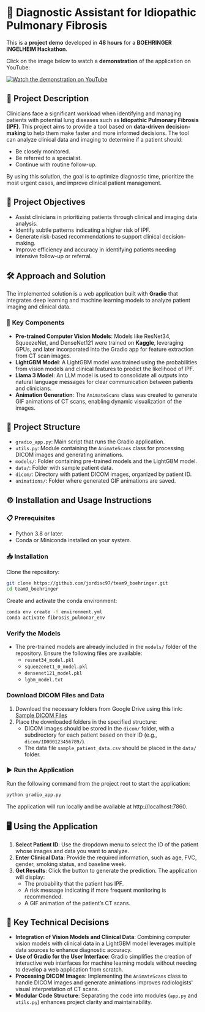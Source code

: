 # 🚀 Diagnostic Assistant for Idiopathic Pulmonary Fibrosis

This is a **project demo** developed in **48 hours** for a **BOEHRINGER INGELHEIM Hackathon**.

Click on the image below to watch a **demonstration** of the application on YouTube:

[![Watch the demonstration on YouTube](https://img.youtube.com/vi/kS4T7r7cydg/0.jpg)](https://www.youtube.com/watch?v=kS4T7r7cydg)

## 📜 **Project Description**
Clinicians face a significant workload when identifying and managing patients with potential lung diseases such as **Idiopathic Pulmonary Fibrosis (IPF)**. This project aims to provide a tool based on **data-driven decision-making** to help them make faster and more informed decisions. The tool can analyze clinical data and imaging to determine if a patient should:

- Be closely monitored.
- Be referred to a specialist.
- Continue with routine follow-up.

By using this solution, the goal is to optimize diagnostic time, prioritize the most urgent cases, and improve clinical patient management.

## 🎯 **Project Objectives**
- Assist clinicians in prioritizing patients through clinical and imaging data analysis.
- Identify subtle patterns indicating a higher risk of IPF.
- Generate risk-based recommendations to support clinical decision-making.
- Improve efficiency and accuracy in identifying patients needing intensive follow-up or referral.

## 🛠️ **Approach and Solution**
The implemented solution is a web application built with **Gradio** that integrates deep learning and machine learning models to analyze patient imaging and clinical data.

### 🧩 **Key Components**
- **Pre-trained Computer Vision Models**: Models like ResNet34, SqueezeNet, and DenseNet121 were trained on **Kaggle**, leveraging GPUs, and later incorporated into the Gradio app for feature extraction from CT scan images.
- **LightGBM Model**: A LightGBM model was trained using the probabilities from vision models and clinical features to predict the likelihood of IPF.
- **Llama 3 Model**: An LLM model is used to consolidate all outputs into natural language messages for clear communication between patients and clinicians.
- **Animation Generation**: The `AnimateScans` class was created to generate GIF animations of CT scans, enabling dynamic visualization of the images.

## 📂 **Project Structure**
- `gradio_app.py`: Main script that runs the Gradio application.
- `utils.py`: Module containing the `AnimateScans` class for processing DICOM images and generating animations.
- `models/`: Folder containing pre-trained models and the LightGBM model.
- `data/`: Folder with sample patient data.
- `dicom/`: Directory with patient DICOM images, organized by patient ID.
- `animations/`: Folder where generated GIF animations are saved.

## ⚙️ **Installation and Usage Instructions**

### 📋 **Prerequisites**
- Python 3.8 or later.
- Conda or Miniconda installed on your system.

### 📥 **Installation**
Clone the repository:
```bash
git clone https://github.com/jordisc97/team9_boehringer.git
cd team9_boehringer
```
Create and activate the conda environment:
```bash
conda env create -f environment.yml
conda activate fibrosis_pulmonar_env
```
### **Verify the Models**
- The pre-trained models are already included in the `models/` folder of the repository. Ensure the following files are available:
  - `resnet34_model.pkl`
  - `squeezenet1_0_model.pkl`
  - `densenet121_model.pkl`
  - `lgbm_model.txt`

### **Download DICOM Files and Data**
1. Download the necessary folders from Google Drive using this link:  
   [Sample DICOM Files](https://drive.google.com/drive/folders/1ZXwMteDDFa1I9ihyeYkD70Urql4fUho5?usp=sharing)
2. Place the downloaded folders in the specified structure:
   - DICOM images should be stored in the `dicom/` folder, with a subdirectory for each patient based on their ID (e.g., `dicom/ID000123456789/`).
   - The data file `sample_patient_data.csv` should be placed in the `data/` folder.

### ▶️ **Run the Application**
Run the following command from the project root to start the application:
```bash
python gradio_app.py
```
The application will run locally and be available at http://localhost:7860.

## 🖥️ **Using the Application**
1. **Select Patient ID**: Use the dropdown menu to select the ID of the patient whose images and data you want to analyze.
2. **Enter Clinical Data**: Provide the required information, such as age, FVC, gender, smoking status, and baseline week.
3. **Get Results**: Click the button to generate the prediction. The application will display:
   - The probability that the patient has IPF.
   - A risk message indicating if more frequent monitoring is recommended.
   - A GIF animation of the patient’s CT scans.

## 🧠 **Key Technical Decisions**
- **Integration of Vision Models and Clinical Data**: Combining computer vision models with clinical data in a LightGBM model leverages multiple data sources to enhance diagnostic accuracy.
- **Use of Gradio for the User Interface**: Gradio simplifies the creation of interactive web interfaces for machine learning models without needing to develop a web application from scratch.
- **Processing DICOM Images**: Implementing the `AnimateScans` class to handle DICOM images and generate animations improves radiologists' visual interpretation of CT scans.
- **Modular Code Structure**: Separating the code into modules (`app.py` and `utils.py`) enhances project clarity and maintainability.